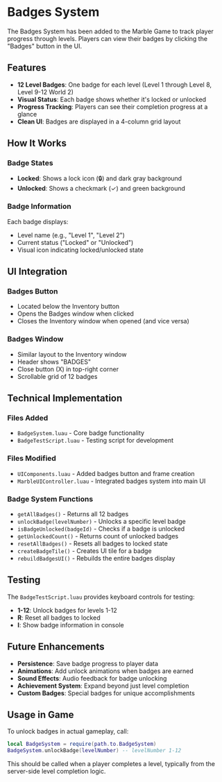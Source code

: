 # Badges System

The Badges System has been added to the Marble Game to track player progress through levels. Players can view their badges by clicking the "Badges" button in the UI.

## Features

- **12 Level Badges**: One badge for each level (Level 1 through Level 8, Level 9-12 World 2)
- **Visual Status**: Each badge shows whether it's locked or unlocked
- **Progress Tracking**: Players can see their completion progress at a glance
- **Clean UI**: Badges are displayed in a 4-column grid layout

## How It Works

### Badge States
- **Locked**: Shows a lock icon (🔒) and dark gray background
- **Unlocked**: Shows a checkmark (✓) and green background

### Badge Information
Each badge displays:
- Level name (e.g., "Level 1", "Level 2")
- Current status ("Locked" or "Unlocked")
- Visual icon indicating locked/unlocked state

## UI Integration

### Badges Button
- Located below the Inventory button
- Opens the Badges window when clicked
- Closes the Inventory window when opened (and vice versa)

### Badges Window
- Similar layout to the Inventory window
- Header shows "BADGES"
- Close button (X) in top-right corner
- Scrollable grid of 12 badges

## Technical Implementation

### Files Added
- `BadgeSystem.luau` - Core badge functionality
- `BadgeTestScript.luau` - Testing script for development

### Files Modified
- `UIComponents.luau` - Added badges button and frame creation
- `MarbleUIController.luau` - Integrated badges system into main UI

### Badge System Functions
- `getAllBadges()` - Returns all 12 badges
- `unlockBadge(levelNumber)` - Unlocks a specific level badge
- `isBadgeUnlocked(badgeId)` - Checks if a badge is unlocked
- `getUnlockedCount()` - Returns count of unlocked badges
- `resetAllBadges()` - Resets all badges to locked state
- `createBadgeTile()` - Creates UI tile for a badge
- `rebuildBadgesUI()` - Rebuilds the entire badges display

## Testing

The `BadgeTestScript.luau` provides keyboard controls for testing:

- **1-12**: Unlock badges for levels 1-12
- **R**: Reset all badges to locked
- **I**: Show badge information in console

## Future Enhancements

- **Persistence**: Save badge progress to player data
- **Animations**: Add unlock animations when badges are earned
- **Sound Effects**: Audio feedback for badge unlocking
- **Achievement System**: Expand beyond just level completion
- **Custom Badges**: Special badges for unique accomplishments

## Usage in Game

To unlock badges in actual gameplay, call:
```lua
local BadgeSystem = require(path.to.BadgeSystem)
BadgeSystem.unlockBadge(levelNumber) -- levelNumber 1-12
```

This should be called when a player completes a level, typically from the server-side level completion logic.
